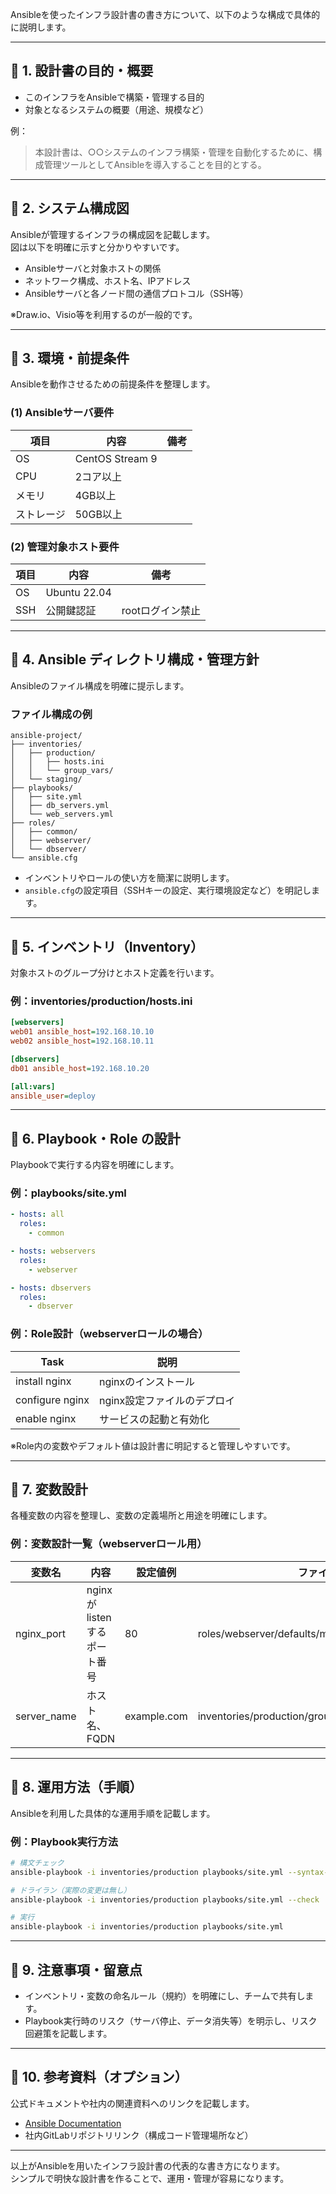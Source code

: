 Ansibleを使ったインフラ設計書の書き方について、以下のような構成で具体的に説明します。

---

## 📌 1. 設計書の目的・概要

- このインフラをAnsibleで構築・管理する目的
- 対象となるシステムの概要（用途、規模など）

例：

> 本設計書は、○○システムのインフラ構築・管理を自動化するために、構成管理ツールとしてAnsibleを導入することを目的とする。

---

## 📌 2. システム構成図

Ansibleが管理するインフラの構成図を記載します。  
図は以下を明確に示すと分かりやすいです。

- Ansibleサーバと対象ホストの関係
- ネットワーク構成、ホスト名、IPアドレス
- Ansibleサーバと各ノード間の通信プロトコル（SSH等）

※Draw.io、Visio等を利用するのが一般的です。

---

## 📌 3. 環境・前提条件

Ansibleを動作させるための前提条件を整理します。

### (1) Ansibleサーバ要件
| 項目 | 内容 | 備考 |
|------|------|------|
| OS | CentOS Stream 9 | |
| CPU | 2コア以上 | |
| メモリ | 4GB以上 | |
| ストレージ | 50GB以上 | |

### (2) 管理対象ホスト要件
| 項目 | 内容 | 備考 |
|------|------|------|
| OS | Ubuntu 22.04 | |
| SSH | 公開鍵認証 | rootログイン禁止 |

---

## 📌 4. Ansible ディレクトリ構成・管理方針

Ansibleのファイル構成を明確に提示します。

### ファイル構成の例
```plaintext
ansible-project/
├── inventories/
│   ├── production/
│   │   ├── hosts.ini
│   │   └── group_vars/
│   └── staging/
├── playbooks/
│   ├── site.yml
│   ├── db_servers.yml
│   └── web_servers.yml
├── roles/
│   ├── common/
│   ├── webserver/
│   └── dbserver/
└── ansible.cfg
```

- インベントリやロールの使い方を簡潔に説明します。
- `ansible.cfg`の設定項目（SSHキーの設定、実行環境設定など）を明記します。

---

## 📌 5. インベントリ（Inventory）

対象ホストのグループ分けとホスト定義を行います。

### 例：inventories/production/hosts.ini
```ini
[webservers]
web01 ansible_host=192.168.10.10
web02 ansible_host=192.168.10.11

[dbservers]
db01 ansible_host=192.168.10.20

[all:vars]
ansible_user=deploy
```

---

## 📌 6. Playbook・Role の設計

Playbookで実行する内容を明確にします。

### 例：playbooks/site.yml
```yaml
- hosts: all
  roles:
    - common

- hosts: webservers
  roles:
    - webserver

- hosts: dbservers
  roles:
    - dbserver
```

### 例：Role設計（webserverロールの場合）
| Task | 説明 |
|------|------|
| install nginx | nginxのインストール |
| configure nginx | nginx設定ファイルのデプロイ |
| enable nginx | サービスの起動と有効化 |

※Role内の変数やデフォルト値は設計書に明記すると管理しやすいです。

---

## 📌 7. 変数設計

各種変数の内容を整理し、変数の定義場所と用途を明確にします。

### 例：変数設計一覧（webserverロール用）

| 変数名 | 内容 | 設定値例 | ファイル |
|--------|------|----------|--------|
| nginx_port | nginxがlistenするポート番号 | 80 | roles/webserver/defaults/main.yml |
| server_name | ホスト名、FQDN | example.com | inventories/production/group_vars/webservers.yml |

---

## 📌 8. 運用方法（手順）

Ansibleを利用した具体的な運用手順を記載します。

### 例：Playbook実行方法
```bash
# 構文チェック
ansible-playbook -i inventories/production playbooks/site.yml --syntax-check

# ドライラン（実際の変更は無し）
ansible-playbook -i inventories/production playbooks/site.yml --check

# 実行
ansible-playbook -i inventories/production playbooks/site.yml
```

---

## 📌 9. 注意事項・留意点

- インベントリ・変数の命名ルール（規約）を明確にし、チームで共有します。
- Playbook実行時のリスク（サーバ停止、データ消失等）を明示し、リスク回避策を記載します。

---

## 📌 10. 参考資料（オプション）

公式ドキュメントや社内の関連資料へのリンクを記載します。

- [Ansible Documentation](https://docs.ansible.com/)
- 社内GitLabリポジトリリンク（構成コード管理場所など）

---

以上がAnsibleを用いたインフラ設計書の代表的な書き方になります。  
シンプルで明快な設計書を作ることで、運用・管理が容易になります。
